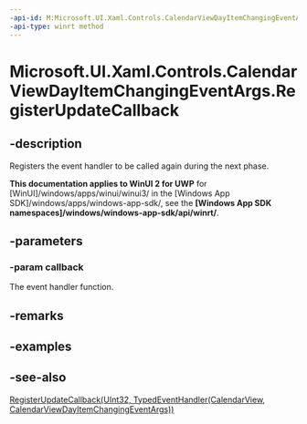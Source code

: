 ```yaml
---
-api-id: M:Microsoft.UI.Xaml.Controls.CalendarViewDayItemChangingEventArgs.RegisterUpdateCallback(Windows.Foundation.TypedEventHandler{Microsoft.UI.Xaml.Controls.CalendarView,Microsoft.UI.Xaml.Controls.CalendarViewDayItemChangingEventArgs})
-api-type: winrt method
---
```


<!-- Method syntax
public void RegisterUpdateCallback(Windows.Foundation.TypedEventHandler<Windows.UI.Xaml.Controls.CalendarView, Windows.UI.Xaml.Controls.CalendarViewDayItemChangingEventArgs> callback)
-->

# Microsoft.UI.Xaml.Controls.CalendarViewDayItemChangingEventArgs.RegisterUpdateCallback

## -description
Registers the event handler to be called again during the next phase.

**This documentation applies to WinUI 2 for UWP** for [WinUI]/windows/apps/winui/winui3/ in the [Windows App SDK]/windows/apps/windows-app-sdk/, see the **[Windows App SDK namespaces]/windows/windows-app-sdk/api/winrt/**.

## -parameters
### -param callback
The event handler function.

## -remarks

## -examples

## -see-also
[RegisterUpdateCallback(UInt32, TypedEventHandler(CalendarView, CalendarViewDayItemChangingEventArgs))](calendarviewdayitemchangingeventargs_registerupdatecallback_884904948.md)
